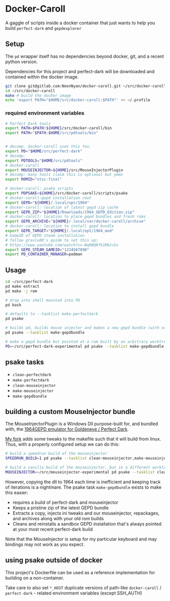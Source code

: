# Docker-Caroll
A gaggle of scripts inside a docker container that just wants to help you build `perfect-dark` and `gepdexplorer`

## Setup

The `pd` wrapper itself has no dependencies beyond docker, git, and a recent python version.

Dependencies for this project and perfect-dark will be downloaded and contained within the docker image.


``` bash
git clone git@gitlab.com:NeonNyan/docker-caroll.git ~/src/docker-caroll
cd ~/src/docker-caroll
make # build the docker image
echo 'export PATH="$HOME/src/docker-caroll:$PATH"' >> ~/.profile

```
### required environment variables

``` bash
# Perfect Dark tools
export PATH=$PATH:${HOME}/src/docker-caroll/bin
export PATH="$PATH:$HOME/src/pdtools/bin"


# decomp. docker-caroll uses this too.
export PD="$HOME/src/perfect-dark"
# decomp.
export PDTOOLS="$HOME/src/pdtools"
# docker-caroll
export MOUSEINJECTOR=${HOME}/src/MouseInjectorPlugin
# decomp: many tools claim this is optional but ymmv
export ROMID="ntsc-final"

# docker-caroll: psake scripts
export PDPSAKE=${HOME}/src/docker-caroll/scripts/psake
# docker-caroll:gepd installation root
export GEPD="${HOME}/.local/opt/1964"
# docker-caroll: location of latest gepd zip cache
export GEPD_ZIP="${HOME}/Downloads/1964_GEPD_Edition.zip"
# docker-caroll: location to place gepd bundles and fresh roms
export GEPD_ARCHIVE="${HOME}/.local/var/docker-caroll/archive"
# docker-caroll: location to install gepd bundle
export GEPD_TARGET="${HOME}/.local/opt/1964_mod"
# GameID of GEPD steam installation
# follow graslu00's guide to set this up: 
# https://www.youtube.com/watch?v=-Wq0NQNfk1M&t=5s
export GEPD_STEAM_GAMEID="1234567890"
export PD_CONTAINER_MANAGER=podman
```

## Usage

``` bash
cd ~/src/perfect-dark
pd make extract
pd make -j rom

# drop into shell mounted into PD
pd bash

# defaults to --tasklist make-perfectdark
pd psake

# builds pd, builds mouse injector and makes a new gepd bundle (with no rom in archive)
pd psake --tasklist make-gepdbundle

# make a gepd bundle but pointed at a rom built by an arbitrary worktree
PD=~/src/perfect-dark-experimental pd psake --tasklist make-gepdbundle
```

## psake tasks

- `clean-perfectdark`
- `make-perfectdark`
- `clean-mouseinjector`
- `make-mouseinjector`
- `make-gepdbundle`



## building a custom MouseInjector bundle

The MouseInjectorPlugin is a Windows Dll purpose-built for, and bundled with, the [1964GEPD emulator for Goldeneye / Perfect Dark](https://github.com/Graslu/1964GEPD).

[My fork](https://gitlab.com/NeonNyan/mouseinjectorplugin) adds some tweaks to the makefile such that it will build from linux. Thus, with a properly configured setup we can do this:

``` bash
# build a speedrun build of the mouseinjector
SPEEDRUN_BUILD=1 pd psake --tasklist clean-mouseinjector,make-mouseinjector

# build a vanilla build of the mouseinjector, but in a different worktree
MOUSEINJECTOR=~/src/mouseinjector-experimental pd psake --tasklist clean-mouseinjector,make-mouseinjector
```

However, copying the dll to 1964 each time is inefficient and keeping track of iterations is a nightmare. The psake task `make-gepdbundle` exists to make this easier:
- requires a build of perfect-dark and mouseinjector
- Keeps a pristine zip of the latest GEPD bundle
- Extracts a copy, injects ini tweaks and our mouseinjector, repackages, and archives along with your old rom builds
- Cleans and reinstalls a sandbox GEPD installation that's always pointed at your most recent perfect-dark build

Note that the MouseInjector is setup for my particular keyboard and may bindings may not work as you expect.

## using psake outside of docker
This project's Dockerfile can be used as a reference implementation for building on a non-container.

Take care to also set `*_HOST` duplicate versions of path-like `docker-caroll` / `perfect-dark` - related environment variables (except SSH_AUTH)

